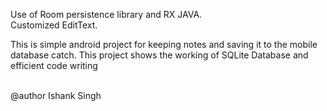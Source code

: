 Use of Room persistence library and RX JAVA.<br>
Customized EditText.<br>
<p>This is simple android project for keeping notes and saving it to the mobile database catch. This project shows the working of SQLite Database and efficient code writing</p><br>
@author Ishank Singh
